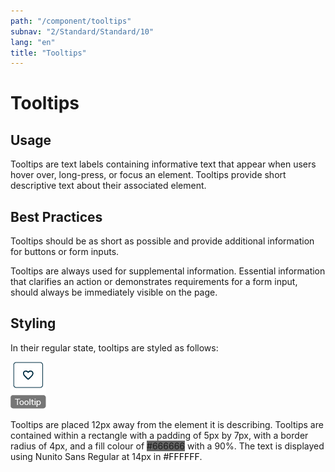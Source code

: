```yaml
---
path: "/component/tooltips"
subnav: "2/Standard/Standard/10"
lang: "en"
title: "Tooltips"
---
```


# Tooltips

## Usage

Tooltips are text labels containing informative text that appear when users hover over, long-press, or focus an element. Tooltips provide short descriptive text about their associated element.  

## Best Practices

Tooltips should be as short as possible and provide additional information for buttons or form inputs.

Tooltips are always used for supplemental information. Essential information that clarifies an action or demonstrates requirements for a form input, should always be immediately visible on the page.

## Styling

In their regular state, tooltips are styled as follows:

![Tooltip component](../../../img\components\tooltip.png)

Tooltips are placed 12px away from the element it is describing. Tooltips are contained within a rectangle with a padding of 5px by 7px, with a border radius of 4px, and a fill colour of <badge style="background-color: #666666">#666666</badge> with a 90%. The text is displayed using Nunito Sans Regular at 14px in <badge style="background-color: #FFFFFF; color: black">#FFFFFF</badge>.
